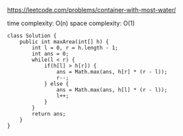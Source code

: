 https://leetcode.com/problems/container-with-most-water/

time complexity: O(n)
space complexity: O(1)
```
class Solution {
    public int maxArea(int[] h) {
        int l = 0, r = h.length - 1;
        int ans = 0;
        while(l < r) {
            if(h[l] > h[r]) {
                ans = Math.max(ans, h[r] * (r - l));
                r--;
            } else {
                ans = Math.max(ans, h[l] * (r - l));
                l++;
            }
        }
        return ans;
    }
}
```